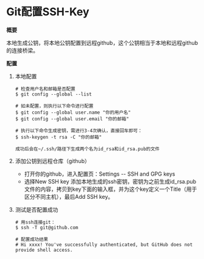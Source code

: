 # Git配置SSH-Key

**概要**

本地生成公钥，将本地公钥配置到远程github，这个公钥相当于本地和远程github的连接桥梁。

**配置**

1. 本地配置

   ```shell
   # 检查用户名和邮箱是否配置
   $ git config --global --list
   
   # 如未配置，则执行以下命令进行配置
   $ git config --global user.name "你的用户名"
   $ git config --global user.email "你的邮箱"
   
   # 执行以下命令生成密钥，需进行3-4次确认，直接回车即可：
   $ ssh-keygen -t rsa -C "你的邮箱"
   
   成功后会在~/.ssh/路径下生成两个名为id_rsa和id_rsa.pub的文件
   ```

2. 添加公钥到远程仓库（github）

   - 打开你的github，进入配置页：Settings -- SSH and GPG keys
   - 选择New SSH key 添加本地生成的ssh密钥，密钥为之前生成id_rsa.pub文件的内容，拷贝到key下面的输入框，并为这个key定义一个Title（用于区分不同主机），最后Add SSH key。

3. 测试是否配置成功

   ```shell
   # 用ssh连接git：
   $ ssh -T git@github.com
   
   # 配置成功结果
   # Hi xxxx! You've successfully authenticated, but GitHub does not provide shell access.
   ```

​	